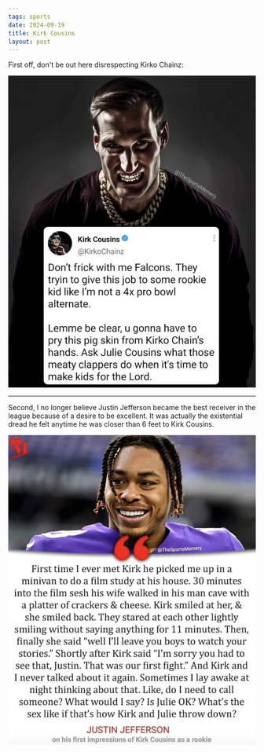 ```yaml
---
tags: sports
date: 2024-09-19
title: Kirk Cousins
layout: post
---
```


First off, don't be out here disrespecting Kirko Chainz:

![kirko](https://raw.githubusercontent.com/muneer78/muneer78.github.io/master/images/kirko.png)

---

Second, I no longer believe Justin Jefferson became the best receiver in the league because of a desire to be excellent. It was actually the existential dread he felt anytime he was closer than 6 feet to Kirk Cousins.

![kirkfight](https://raw.githubusercontent.com/muneer78/muneer78.github.io/master/images/kirkfight.png)